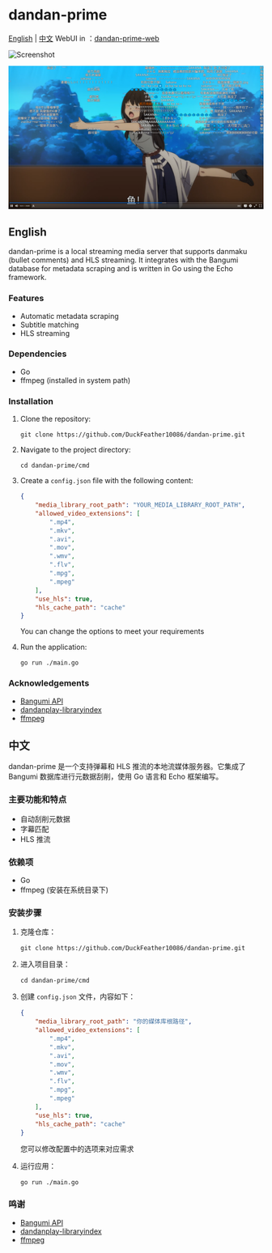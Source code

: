 # dandan-prime


[English](#english) | [中文](#中文)
WebUI in ：[dandan-prime-web](https://github.com/DuckFeather10086/dandan-prime-web)  <!-- 添加 dandan-prime-web 链接 -->


![Screenshot](/MainScreen.png)  <!-- 添加截图 -->

![Screenshot](/Player.png)  <!-- 添加截图 -->


## English

dandan-prime is a local streaming media server that supports danmaku (bullet comments) and HLS streaming. It integrates with the Bangumi database for metadata scraping and is written in Go using the Echo framework.

### Features

- Automatic metadata scraping
- Subtitle matching
- HLS streaming

### Dependencies

- Go
- ffmpeg (installed in system path)

### Installation

1. Clone the repository:
   ```
   git clone https://github.com/DuckFeather10086/dandan-prime.git
   ```

2. Navigate to the project directory:
   ```
   cd dandan-prime/cmd
   ```

3. Create a `config.json` file with the following content:
   ```json
   {
       "media_library_root_path": "YOUR_MEDIA_LIBRARY_ROOT_PATH",
       "allowed_video_extensions": [
           ".mp4",
           ".mkv",
           ".avi",
           ".mov",
           ".wmv",
           ".flv",
           ".mpg",
           ".mpeg"
       ],
       "use_hls": true,
       "hls_cache_path": "cache"
   }
   ```
   You can change the options to meet your requirements

4. Run the application:
   ```
   go run ./main.go
   ```

### Acknowledgements

- [Bangumi API](https://github.com/bangumi/api/)
- [dandanplay-libraryindex](https://github.com/kaedei/dandanplay-libraryindex)
- [ffmpeg](https://ffmpeg.org/)  <!-- 添加 ffmpeg 链接 -->

## 中文

dandan-prime 是一个支持弹幕和 HLS 推流的本地流媒体服务器。它集成了 Bangumi 数据库进行元数据刮削，使用 Go 语言和 Echo 框架编写。

### 主要功能和特点

- 自动刮削元数据
- 字幕匹配
- HLS 推流

### 依赖项

- Go
- ffmpeg (安装在系统目录下)

### 安装步骤

1. 克隆仓库：
   ```
   git clone https://github.com/DuckFeather10086/dandan-prime.git
   ```

2. 进入项目目录：
   ```
   cd dandan-prime/cmd
   ```

3. 创建 `config.json` 文件，内容如下：
   ```json
   {
       "media_library_root_path": "你的媒体库根路径",
       "allowed_video_extensions": [
           ".mp4",
           ".mkv",
           ".avi",
           ".mov",
           ".wmv",
           ".flv",
           ".mpg",
           ".mpeg"
       ],
       "use_hls": true,
       "hls_cache_path": "cache"
   }
   ```
   您可以修改配置中的选项来对应需求

4. 运行应用：
   ```
   go run ./main.go
   ```

### 鸣谢

- [Bangumi API](https://github.com/bangumi/api/)
- [dandanplay-libraryindex](https://github.com/kaedei/dandanplay-libraryindex)
- [ffmpeg](https://ffmpeg.org/)  <!-- 添加 ffmpeg 链接 -->